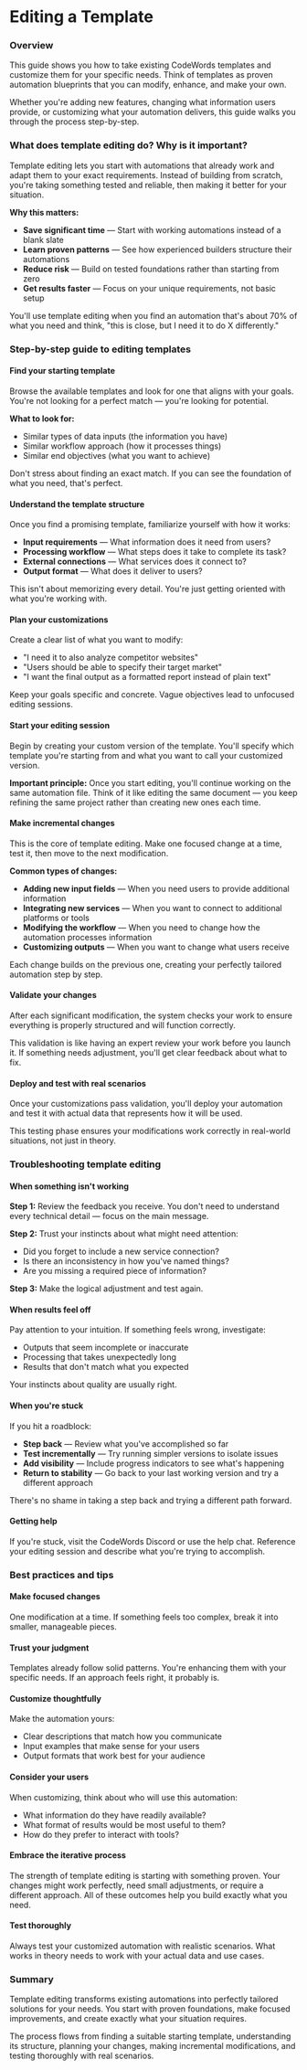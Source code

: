 # Editing a Template

### Overview

This guide shows you how to take existing CodeWords templates and customize them for your specific needs. Think of templates as proven automation blueprints that you can modify, enhance, and make your own.

Whether you're adding new features, changing what information users provide, or customizing what your automation delivers, this guide walks you through the process step-by-step.

### What does template editing do? Why is it important?

Template editing lets you start with automations that already work and adapt them to your exact requirements. Instead of building from scratch, you're taking something tested and reliable, then making it better for your situation.

**Why this matters:**

* **Save significant time** — Start with working automations instead of a blank slate
* **Learn proven patterns** — See how experienced builders structure their automations
* **Reduce risk** — Build on tested foundations rather than starting from zero
* **Get results faster** — Focus on your unique requirements, not basic setup

You'll use template editing when you find an automation that's about 70% of what you need and think, "this is close, but I need it to do X differently."

### Step-by-step guide to editing templates

#### Find your starting template

Browse the available templates and look for one that aligns with your goals. You're not looking for a perfect match — you're looking for potential.

**What to look for:**

* Similar types of data inputs (the information you have)
* Similar workflow approach (how it processes things)
* Similar end objectives (what you want to achieve)

Don't stress about finding an exact match. If you can see the foundation of what you need, that's perfect.

#### Understand the template structure

Once you find a promising template, familiarize yourself with how it works:

* **Input requirements** — What information does it need from users?
* **Processing workflow** — What steps does it take to complete its task?
* **External connections** — What services does it connect to?
* **Output format** — What does it deliver to users?

This isn't about memorizing every detail. You're just getting oriented with what you're working with.

#### Plan your customizations

Create a clear list of what you want to modify:

* "I need it to also analyze competitor websites"
* "Users should be able to specify their target market"
* "I want the final output as a formatted report instead of plain text"

Keep your goals specific and concrete. Vague objectives lead to unfocused editing sessions.

#### Start your editing session

Begin by creating your custom version of the template. You'll specify which template you're starting from and what you want to call your customized version.

**Important principle:** Once you start editing, you'll continue working on the same automation file. Think of it like editing the same document — you keep refining the same project rather than creating new ones each time.

#### Make incremental changes

This is the core of template editing. Make one focused change at a time, test it, then move to the next modification.

**Common types of changes:**

* **Adding new input fields** — When you need users to provide additional information
* **Integrating new services** — When you want to connect to additional platforms or tools
* **Modifying the workflow** — When you need to change how the automation processes information
* **Customizing outputs** — When you want to change what users receive

Each change builds on the previous one, creating your perfectly tailored automation step by step.

#### Validate your changes

After each significant modification, the system checks your work to ensure everything is properly structured and will function correctly.

This validation is like having an expert review your work before you launch it. If something needs adjustment, you'll get clear feedback about what to fix.

#### Deploy and test with real scenarios

Once your customizations pass validation, you'll deploy your automation and test it with actual data that represents how it will be used.

This testing phase ensures your modifications work correctly in real-world situations, not just in theory.

### Troubleshooting template editing

#### When something isn't working

**Step 1:** Review the feedback you receive. You don't need to understand every technical detail — focus on the main message.

**Step 2:** Trust your instincts about what might need attention:

* Did you forget to include a new service connection?
* Is there an inconsistency in how you've named things?
* Are you missing a required piece of information?

**Step 3:** Make the logical adjustment and test again.

#### When results feel off

Pay attention to your intuition. If something feels wrong, investigate:

* Outputs that seem incomplete or inaccurate
* Processing that takes unexpectedly long
* Results that don't match what you expected

Your instincts about quality are usually right.

#### When you're stuck

If you hit a roadblock:

* **Step back** — Review what you've accomplished so far
* **Test incrementally** — Try running simpler versions to isolate issues
* **Add visibility** — Include progress indicators to see what's happening
* **Return to stability** — Go back to your last working version and try a different approach

There's no shame in taking a step back and trying a different path forward.

#### Getting help

If you're stuck, visit the CodeWords Discord or use the help chat. Reference your editing session and describe what you're trying to accomplish.

### Best practices and tips

#### Make focused changes

One modification at a time. If something feels too complex, break it into smaller, manageable pieces.

#### Trust your judgment

Templates already follow solid patterns. You're enhancing them with your specific needs. If an approach feels right, it probably is.

#### Customize thoughtfully

Make the automation yours:

* Clear descriptions that match how you communicate
* Input examples that make sense for your users
* Output formats that work best for your audience

#### Consider your users

When customizing, think about who will use this automation:

* What information do they have readily available?
* What format of results would be most useful to them?
* How do they prefer to interact with tools?

#### Embrace the iterative process

The strength of template editing is starting with something proven. Your changes might work perfectly, need small adjustments, or require a different approach. All of these outcomes help you build exactly what you need.

#### Test thoroughly

Always test your customized automation with realistic scenarios. What works in theory needs to work with your actual data and use cases.

### Summary

Template editing transforms existing automations into perfectly tailored solutions for your needs. You start with proven foundations, make focused improvements, and create exactly what your situation requires.

The process flows from finding a suitable starting template, understanding its structure, planning your changes, making incremental modifications, and testing thoroughly with real scenarios.
